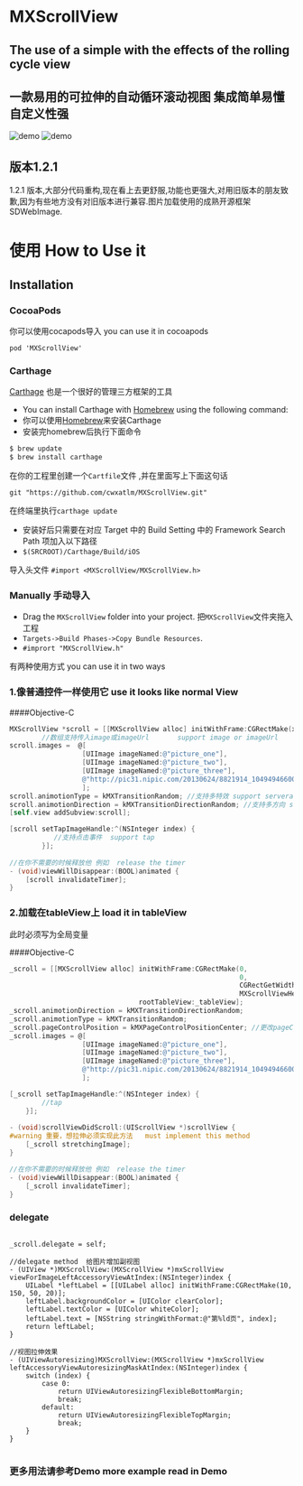 # MXScrollView

The use of a simple with the effects of the rolling cycle view
-----
一款易用的可拉伸的自动循环滚动视图 集成简单易懂 自定义性强
-----


![demo](Pictures/demo1GIF.gif)
![demo](Pictures/demo2GIF.gif)

版本1.2.1 
----
  1.2.1 版本,大部分代码重构,现在看上去更舒服,功能也更强大,对用旧版本的朋友致歉,因为有些地方没有对旧版本进行兼容.图片加载使用的成熟开源框架SDWebImage.


使用  How to Use it
=====

## Installation

### CocoaPods

你可以使用cocapods导入  you can use it in cocoapods
```
pod 'MXScrollView'   
```

### Carthage 

[Carthage](https://github.com/Carthage/Carthage) 也是一个很好的管理三方框架的工具

* You can install Carthage with [Homebrew](http://brew.sh/) using the following command:
* 你可以使用[Homebrew](http://brew.sh/)来安装Carthage  
* 安装完homebrew后执行下面命令

```bash
$ brew update
$ brew install carthage
```

在你的工程里创建一个`Cartfile`文件 ,并在里面写上下面这句话

```ogdl
git "https://github.com/cwxatlm/MXScrollView.git"
```

在终端里执行`carthage update`
* 安装好后只需要在对应 Target 中的 Build Setting 中的 Framework Search Path 项加入以下路径
* `$(SRCROOT)/Carthage/Build/iOS`

导入头文件 
 `#import <MXScrollView/MXScrollView.h>`

### Manually  手动导入
* Drag the `MXScrollView` folder into your project.  把`MXScrollView`文件夹拖入工程
* `Targets->Build Phases->Copy Bundle Resources`.
* `#imprort "MXScrollView.h"`

有两种使用方式  you can use it in two ways
### 1.像普通控件一样使用它  use it looks like normal View


####Objective-C
```objective-c
MXScrollView *scroll = [[MXScrollView alloc] initWithFrame:CGRectMake(x, y, scrollWidth, scrollHeight)];
        //数组支持传入image或imageUrl       support image or imageUrl
scroll.images =  @[
                  [UIImage imageNamed:@"picture_one"],
                  [UIImage imageNamed:@"picture_two"],
                  [UIImage imageNamed:@"picture_three"],
                  @"http://pic31.nipic.com/20130624/8821914_104949466000_2.jpg"
                  ];
scroll.animotionType = kMXTransitionRandom; //支持多特效 support serveral type
scroll.animotionDirection = kMXTransitionDirectionRandom; //支持多方向 support serveral direction
[self.view addSubview:scroll];

[scroll setTapImageHandle:^(NSInteger index) {
           //支持点击事件  support tap
        }];
        
//在你不需要的时候释放他 例如  release the timer
- (void)viewWillDisappear:(BOOL)animated {
    [scroll invalidateTimer];
}
```

### 2.加载在tableView上   load it in tableView

此时必须写为全局变量

####Objective-C
```objective-c
_scroll = [[MXScrollView alloc] initWithFrame:CGRectMake(0,
                                                         0,
                                                         CGRectGetWidth(self.view.bounds),
                                                         MXScrollViewHeight)
                                rootTableView:_tableView];
_scroll.animotionDirection = kMXTransitionDirectionRandom;
_scroll.animotionType = kMXTransitionRandom;
_scroll.pageControlPosition = kMXPageControlPositionCenter; //更改pageControl显示的位置
_scroll.images = @[
                  [UIImage imageNamed:@"picture_one"],
                  [UIImage imageNamed:@"picture_two"],
                  [UIImage imageNamed:@"picture_three"],
                  @"http://pic31.nipic.com/20130624/8821914_104949466000_2.jpg"
                  ];

[_scroll setTapImageHandle:^(NSInteger index) {
        //tap
    }];
    
- (void)scrollViewDidScroll:(UIScrollView *)scrollView {
#warning 重要，想拉伸必须实现此方法   must implement this method
    [_scroll stretchingImage];
}

//在你不需要的时候释放他 例如  release the timer
- (void)viewWillDisappear:(BOOL)animated {
    [_scroll invalidateTimer];
}
```

### delegate

```

_scroll.delegate = self;

//delegate method  给图片增加副视图
- (UIView *)MXScrollView:(MXScrollView *)mxScrollView viewForImageLeftAccessoryViewAtIndex:(NSInteger)index {
    UILabel *leftLabel = [[UILabel alloc] initWithFrame:CGRectMake(10, 150, 50, 20)];
    leftLabel.backgroundColor = [UIColor clearColor];
    leftLabel.textColor = [UIColor whiteColor];
    leftLabel.text = [NSString stringWithFormat:@"第%ld页", index];
    return leftLabel;
}

//视图拉伸效果
- (UIViewAutoresizing)MXScrollView:(MXScrollView *)mxScrollView leftAccessoryViewAutoresizingMaskAtIndex:(NSInteger)index {
    switch (index) {
        case 0:
            return UIViewAutoresizingFlexibleBottomMargin;
            break;
        default:
            return UIViewAutoresizingFlexibleTopMargin;
            break;
    }
}


```

### 更多用法请参考Demo    more example read in Demo
